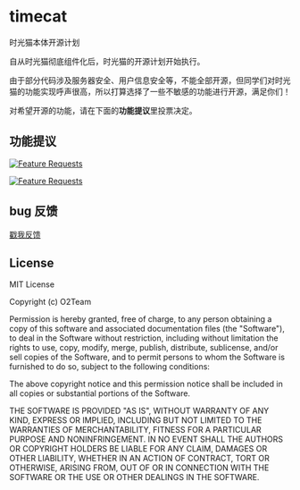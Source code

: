 # timecat
时光猫本体开源计划

自从时光猫彻底组件化后，时光猫的开源计划开始执行。

由于部分代码涉及服务器安全、用户信息安全等，不能全部开源，但同学们对时光猫的功能实现呼声很高，所以打算选择了一些不敏感的功能进行开源，满足你们！

对希望开源的功能，请在下面的**功能提议**里投票决定。

## 功能提议

[![Feature Requests](https://cloud.githubusercontent.com/assets/390379/10127973/045b3a96-6560-11e5-9b20-31a2032956b2.png)](https://feathub.com/LinXueyuanStdio/timecat)

[![Feature Requests](http://feathub.com/LinXueyuanStdio/timecat?format=svg)](http://feathub.com/LinXueyuanStdio/timecat)


## bug 反馈

[戳我反馈](https://github.com/LinXueyuanStdio/timecat/issues)


## License

MIT License

Copyright (c) O2Team

Permission is hereby granted, free of charge, to any person obtaining a copy
of this software and associated documentation files (the "Software"), to deal
in the Software without restriction, including without limitation the rights
to use, copy, modify, merge, publish, distribute, sublicense, and/or sell
copies of the Software, and to permit persons to whom the Software is
furnished to do so, subject to the following conditions:

The above copyright notice and this permission notice shall be included in all
copies or substantial portions of the Software.

THE SOFTWARE IS PROVIDED "AS IS", WITHOUT WARRANTY OF ANY KIND, EXPRESS OR
IMPLIED, INCLUDING BUT NOT LIMITED TO THE WARRANTIES OF MERCHANTABILITY,
FITNESS FOR A PARTICULAR PURPOSE AND NONINFRINGEMENT. IN NO EVENT SHALL THE
AUTHORS OR COPYRIGHT HOLDERS BE LIABLE FOR ANY CLAIM, DAMAGES OR OTHER
LIABILITY, WHETHER IN AN ACTION OF CONTRACT, TORT OR OTHERWISE, ARISING FROM,
OUT OF OR IN CONNECTION WITH THE SOFTWARE OR THE USE OR OTHER DEALINGS IN THE
SOFTWARE.
